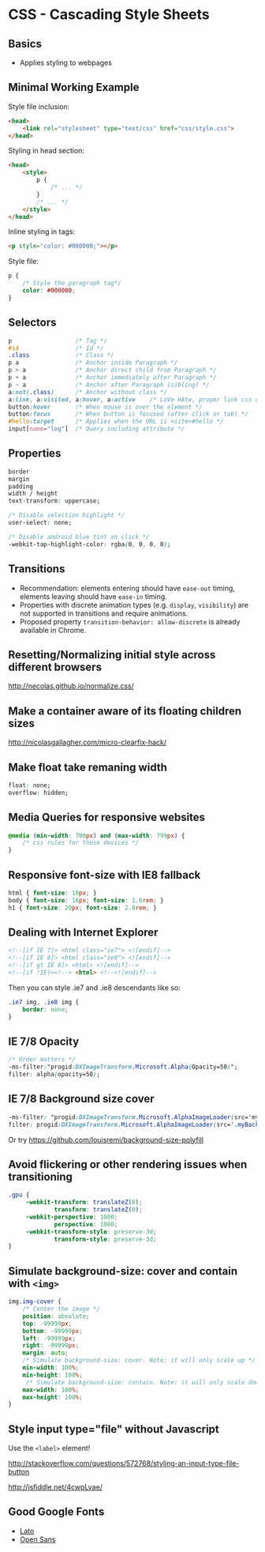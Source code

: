 # CSS - Cascading Style Sheets

## Basics
- Applies styling to webpages

## Minimal Working Example

Style file inclusion:

```html
<head>
    <link rel="stylesheet" type="text/css" href="css/style.css">
</head>
```

Styling in head section:

```html
<head>
    <style>
        p {
            /* ... */
        }
        /* ... */
    </style>
</head>
```

Inline styling in tags:

```html
<p style="color: #000000;"></p>
```

Style file:

```css
p {
    /* Style the paragraph tag*/
    color: #000000;
}
```

## Selectors

```css
p                  /* Tag */
#id                /* Id */
.class             /* Class */
p a                /* Anchor inside Paragraph */
p > a              /* Anchor direct child from Paragraph */
p + a              /* Anchor immediately after Paragraph */
p ~ a              /* Anchor after Paragraph (sibling) */
a:not(.class)      /* Anchor without class */
a:link, a:visited, a:hover, a:active    /* LoVe HAte, proper link css order */
button:hover       /* When mouse is over the element */
button:focus       /* When button is focused (after click or tab) */
#hello:target      /* Applies when the URL is <site>#hello */
input[name="log"]  /* Query including attribute */
```

## Properties

```css
border
margin
padding
width / height
text-transform: uppercase;

/* Disable selection highlight */
user-select: none;

/* Disable android blue tint on click */
-webkit-tap-highlight-color: rgba(0, 0, 0, 0);
```

## Transitions

- Recommendation: elements entering should have `ease-out` timing, elements leaving should have `ease-in` timing.
- Properties with discrete animation types (e.g. `display`, `visibility`) are not supported in transitions and require animations.
- Proposed property `transition-behavior: allow-discrete` is already available in Chrome.

## Resetting/Normalizing initial style across different browsers
http://necolas.github.io/normalize.css/

## Make a container aware of its floating children sizes
http://nicolasgallagher.com/micro-clearfix-hack/


## Make float take remaning width
```css
float: none;
overflow: hidden;
```

## Media Queries for responsive websites
```css
@media (min-width: 700px) and (max-width: 799px) {
    /* css rules for these devices */
}
```

## Responsive font-size with IE8 fallback
```css
html { font-size: 10px; }
body { font-size: 16px; font-size: 1.6rem; }
h1 { font-size: 20px; font-size: 2.0rem; }
```

## Dealing with Internet Explorer

```html
<!--[if IE 7]> <html class="ie7"> <![endif]-->
<!--[if IE 8]> <html class="ie8"> <![endif]-->
<!--[if gt IE 8]> <html> <![endif]-->
<!--[if !IE]><!--> <html> <!--<![endif]-->
```

Then you can style .ie7 and .ie8 descendants like so:

```css
.ie7 img, .ie8 img {
    border: none;
}
```

## IE 7/8 Opacity
```css
/* Order matters */
-ms-filter:"progid:DXImageTransform.Microsoft.Alpha(Opacity=50)";
filter: alpha(opacity=50);
```

## IE 7/8 Background size cover
```css
-ms-filter: "progid:DXImageTransform.Microsoft.AlphaImageLoader(src='myBackground.jpg', sizingMethod='scale')";
filter: progid:DXImageTransform.Microsoft.AlphaImageLoader(src='.myBackground.jpg', sizingMethod='scale');
```

Or try https://github.com/louisremi/background-size-polyfill

## Avoid flickering or other rendering issues when transitioning

```css
.gpu {
     -webkit-transform: translateZ(0);
             transform: translateZ(0);
     -webkit-perspective: 1000;
             perspective: 1000;
     -webkit-transform-style: preserve-3d;
             transform-style: preserve-3d;
}
```

## Simulate background-size: cover and contain with `<img>`

```css
img.img-cover {
    /* Center the image */
    position: absolute;
    top: -99999px;
    bottom: -99999px;
    left: -99999px;
    right: -99999px;
    margin: auto;
    /* Simulate background-size: cover. Note: it will only scale up */
    min-width: 100%;
    min-height: 100%;
     /* Simulate background-size: contain. Note: it will only scale down */
    max-width: 100%;
    max-height: 100%;
}
```

## Style input type="file" without Javascript
Use the `<label>` element!

http://stackoverflow.com/questions/572768/styling-an-input-type-file-button

http://jsfiddle.net/4cwpLvae/

## Good Google Fonts
- [Lato](https://fonts.google.com/specimen/Lato)
- [Open Sans](https://fonts.google.com/specimen/Open+Sans)
